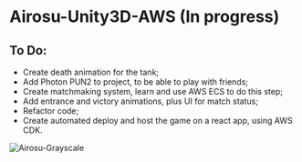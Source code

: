 # Airosu-Unity3D-AWS (In progress)

## To Do:
- Create death animation for the tank;
- Add Photon PUN2 to project, to be able to play with friends;
- Create matchmaking system, learn and use AWS ECS to do this step;
- Add entrance and victory animations, plus UI for match status;
- Refactor code;
- Create automated deploy and host the game on a react app, using AWS CDK.

![Airosu-Grayscale](https://user-images.githubusercontent.com/62142386/163075927-51df48b0-d217-4317-9dfd-cd7a560993d1.gif)
